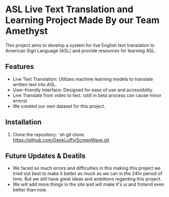 # ASL Live Text Translation and Learning Project Made By our Team Amethyst

This project aims to develop a system for live English text translation to American Sign Language (ASL) and provide resources for learning ASL.

## Features

- Live Text Translation: Utilizes machine learning models to translate written text into ASL.
- User-friendly Interface: Designed for ease of use and accessibility.
- Live Translate from video to text. (still in beta process can cause minor errors)
- We created our own dataset for this project.


## Installation

1. Clone the repository:
   `sh
   git clone https://github.com/GeekLuffy/ScreenWave.git

## Future Updates & Deatils

- We faced so much errors and difficulties in this making this project we tried out best to make it better as much as we can in the 24hr period of time.
But we still have great ideas and ambitions regarding this project.
- We will add more things in the site and will make it's ui and frotend even better than now.

